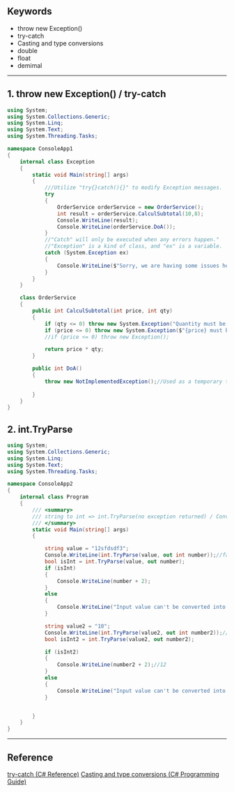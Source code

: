 ## Keywords
* throw new Exception()
* try-catch
* Casting and type conversions
* double
* float
* demimal
<hr>

## 1. throw new Exception() / try-catch
```C# =
using System;
using System.Collections.Generic;
using System.Linq;
using System.Text;
using System.Threading.Tasks;

namespace ConsoleApp1
{
    internal class Exception
    {
        static void Main(string[] args)
        {
            ///Utilize "try{}catch(){}" to modify Exception messages.
            try
            {
                OrderService orderService = new OrderService();
                int result = orderService.CalculSubtotal(10,8);
                Console.WriteLine(result);
                Console.WriteLine(orderService.DoA());
            }
            //"Catch" will only be executed when any errors happen."
            //"Exception" is a kind of class, and "ex" is a variable.
            catch (System.Exception ex)
            {
                Console.WriteLine($"Sorry, we are having some issues here, and the reason is " + ex.Message); ;
            }
        }
    }

    class OrderService
    {
        public int CalculSubtotal(int price, int qty)
        {
            if (qty <= 0) throw new System.Exception("Quantity must be bigger than zero.");
            if (price <= 0) throw new System.Exception($"{price} must be higher than zero.");
            //if (price <= 0) throw new Exception();

            return price * qty;
        }

        public int DoA()
        {
            throw new NotImplementedException();//Used as a temporary tag to reminder programmers of unfinished contents.
            
        }
    }
}

```

## 2. int.TryParse
```C# =
using System;
using System.Collections.Generic;
using System.Linq;
using System.Text;
using System.Threading.Tasks;

namespace ConsoleApp2
{
    internal class Program
    {
        /// <summary>
        /// string to int => int.TryParse(no exception returned) / Convert.Int32(will have exception returned)
        /// </summary>
        static void Main(string[] args)
        {

            string value = "12sfdsdf3";
            Console.WriteLine(int.TryParse(value, out int number));//false
            bool isInt = int.TryParse(value, out number);
            if (isInt)
            {
                Console.WriteLine(number + 2);
            }
            else
            {
                Console.WriteLine("Input value can't be converted into integer.");//This one
            }

            string value2 = "10";
            Console.WriteLine(int.TryParse(value2, out int number2));//true
            bool isInt2 = int.TryParse(value2, out number2);

            if (isInt2)
            {
                Console.WriteLine(number2 + 2);//12
            }
            else
            {
                Console.WriteLine("Input value can't be converted into integer.");
            }


        }
    }
}

```
<hr>

## Reference
[try-catch (C# Reference)](https://docs.microsoft.com/en-us/dotnet/csharp/language-reference/keywords/try-catch)
[Casting and type conversions (C# Programming Guide)](https://docs.microsoft.com/en-us/dotnet/csharp/programming-guide/types/casting-and-type-conversions)
